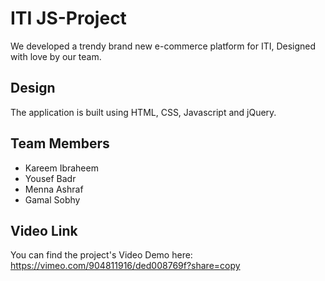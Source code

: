 # ITI JS-Project

We developed a trendy brand new e-commerce platform for ITI, Designed with love by our team.

## Design

The application is built using HTML, CSS, Javascript and jQuery.

## Team Members

- Kareem Ibraheem
- Yousef Badr
- Menna Ashraf
- Gamal Sobhy

## Video Link

You can find the project's Video Demo here: https://vimeo.com/904811916/ded008769f?share=copy
